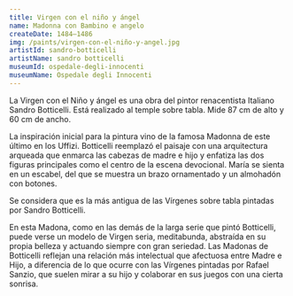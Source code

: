 ```yaml
---
title: Virgen con el niño y ángel
name: Madonna con Bambino e angelo
createDate: 1484–1486
img: /paints/virgen-con-el-niño-y-angel.jpg
artistId: sandro-botticelli
artistName: sandro botticelli
museumId: ospedale-degli-innocenti
museumName: Ospedale degli Innocenti
---
```

La Virgen con el Niño y ángel es una obra del pintor renacentista Italiano Sandro Botticelli. Está realizado al temple sobre tabla. Mide 87 cm de alto y 60 cm de ancho.

La inspiración inicial para la pintura vino de la famosa Madonna de este último en los Uffizi. Botticelli reemplazó el paisaje con una arquitectura arqueada que enmarca las cabezas de madre e hijo y enfatiza las dos figuras principales como el centro de la escena devocional. María se sienta en un escabel, del que se muestra un brazo ornamentado y un almohadón con botones.

Se considera que es la más antigua de las Vírgenes sobre tabla pintadas por Sandro Botticelli.

En esta Madona, como en las demás de la larga serie que pintó Botticelli, puede verse un modelo de Virgen seria, meditabunda, abstraída en su propia belleza y actuando siempre con gran seriedad. Las Madonas de Botticelli reflejan una relación más intelectual que afectuosa entre Madre e Hijo, a diferencia de lo que ocurre con las Vírgenes pintadas por Rafael Sanzio, que suelen mirar a su hijo y colaborar en sus juegos con una cierta sonrisa.